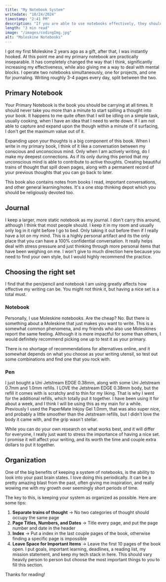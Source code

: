 ```yaml
---
title: "My Notebook System"
writedate: "10/24/2024"
timestamp: "2:41 PM"
description: "If you are able to use notebooks effectively, they should become an extension of your brain. That comes with serious productivity increases, mental fortitude, and peace. Here's how..."
length: "3 min read"
image: "/images/codingImg.jpg"
alt: "Moleskine Notebooks"
---
```


I got my first Moleskine 2 years ago as a gift, after that, I was instantly hooked. At this point me and my primary notebook are practically inseparable. It has completely changed the way that I think, significantly increasing my effectiveness, while also giving me a way to deal with mental blocks. I operate two notebooks simultaneously, one for projects, and one for journaling. Writing roughly 3-4 pages every day, split between the two.

## Primary Notebook

Your Primary Notebook is the book you should be carrying at all times. It should never take you more than a minute to start spilling a thought into your book. It happens to me quite often that I will be idling on a simple task, usually cooking, when I have an idea that I need to write down. If I am not able to capture and expand upon the though within a minute of it surfacing, I don't get the maximum value out of it.

Expanding upon your thoughts is a big component of this book. When I write in my primary book, I think of it like a conversation between my conscious and unconscious mind. Only when I am actively writing, do I make my deepest connections. As if its only during this period that my unconscious mind is able to contribute to active thoughts. Creating beautiful trains of thought that spill down pages, along with a permanent record of your previous thoughts that you can go back to later. 

This book also contains notes from books I read, important conversations, and other general learning/notes. It's a one stop thinking depot which you should be religiously devoted too.

## Journal

I keep a larger, more static notebook as my journal. I don't carry this around, although I think that most people should. I keep it in my room and usually only log in it right before I go to bed. Only taking it out before then if I really have a lot on my mind. This is a highly personal artifact and its the only place that you can have a 100% confidential conversation. It really helps deal with stress pressure and just thinking through more personal items that have been weighing on me. I won't give to much direction here because you need to find your own style, but I would highly recommend the practice.

## Choosing the right set

I find that the pen/pencil and notebook I am using greatly affects how effective my writing can be. You might not think it, but having a nice set is a total must. 

### Notebook

Personally, I use Moleskine notebooks. Are the cheap? No. But there is something about a Moleskine that just makes you want to write. This is a somewhat common phenomena, and my friends who also use Moleskines report the same feeling. Although it is more impactful for some than others, I would definitely recommend picking one up to test it as your primary.

There is no shortage of recommendations for alternatives online, and it somewhat depends on what you choose as your writing utensil, so test out some combinations and find one that you rock with.

### Pen

I just bought a Uni Jetstream EDGE 0.38mm, along with some Uni Jetstream 0.7mm and 1.0mm refills. I LOVE the Jetstream EDGE 0.38mm body, but the refill it comes with is scratchy and to thin for my liking. That is why I went for the additional refills, which totally put it together. I have been using it for about a week, and I think I will be using this as my main for a while. Previously I used the PaperMate Inkjoy Gel 1.0mm, that was also super nice, and probably a little smoother than the Jetstream refills, but I didn't love the body it came with, and the grip wasn't stellar.

While you can do your own research on what works best, and it will differ for everyone, I really just want to stress the importance of having a nice set. I promise it will affect your writing, and its worth the time and couple extra dollars to put it together.

## Organization

One of the big benefits of keeping a system of notebooks, is the ability to look into your past brain states. I love doing this periodically. It can be a pretty amazing blast from the past, often giving me inspiration, and really wowing me with my growth over seemingly short periods of time.

The key to this, is keeping your system as organized as possible. Here are some tips:
1. **Separate trains of thought** -> No two categories of thought should occupy the same page
2. **Page Titles, Numbers, and Dates** -> Title every page, and put the page number and date in the header
3. **Index** -> Put a index in the last couple pages of the book, otherwise finding a specific page is impossible
4. **Leave Space for Important Items** -> Leave the first 10 pages of the book open. I put goals, important learning, deadlines, a reading list, my mission statement, and keep my tech stack in here. This should vary heavily person to person but choose the most important things to you to fill this section.

Thanks for reading!